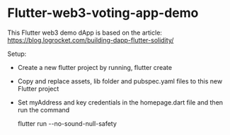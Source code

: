# Flutter-web3-voting-app-demo

This Flutter web3 demo dApp is based on the article: https://blog.logrocket.com/building-dapp-flutter-solidity/

Setup:
- Create a new flutter project by running, flutter create <app-name>
- Copy and replace assets, lib folder and pubspec.yaml files to this new Flutter project
- Set myAddress and key credentials in the homepage.dart file and then run the command
  
  flutter run --no-sound-null-safety
